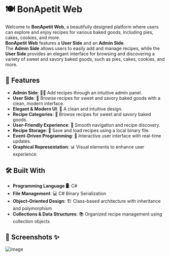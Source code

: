 # 🍽️ **BonApetit Web**  

Welcome to **BonApetit Web**, a beautifully designed platform where users can explore and enjoy recipes for various baked goods, including pies, cakes, cookies, and more.  
**BonApetit Web** features a **User Side** and an **Admin Side**.  
The **Admin Side** allows users to easily add and manage recipes, while the **User Side** provides an elegant interface for browsing and discovering a variety of sweet and savory baked goods, such as pies, cakes, cookies, and more.  


## 🚀 **Features**

- **Admin Side**: 🧑‍🍳 Add recipes through an intuitive admin panel.  
- **User Side**: 🍪 Browse recipes for sweet and savory baked goods with a clean, modern interface.  
- **Elegant & Modern UI**: 🎨 A clean and intuitive design.  
- **Recipe Categories**: 🍰 Browse recipes for sweet and savory baked goods.  
- **User-Friendly Experience**: 🌟 Smooth navigation and recipe discovery.   
- **Recipe Storage**: 💾 Save and load recipes using a local binary file.  
- **Event-Driven Programming**: 🔄 Interactive user interface with real-time updates.  
- **Graphical Representation**: 📊 Visual elements to enhance user experience.  


## 🛠️ **Built With**  

- **Programming Language 🖥️**: C#  
- **File Management**: 💻 C# Binary Serialization  
- **Object-Oriented Design**: 🏗️ Class-based architecture with inheritance and polymorphism  
- **Collections & Data Structures**: 📚 Organized recipe management using collection objects  


## 📸 **Screenshots** ✨  
![image](https://github.com/user-attachments/assets/1a5c5e15-3850-4441-932f-d62ffdd34586)
